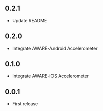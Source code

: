 ## 0.2.1
* Update README

## 0.2.0
* Integrate AWARE-Android Accelerometer

## 0.1.0
* Integrate AWARE-iOS Accelerometer

## 0.0.1
* First release
